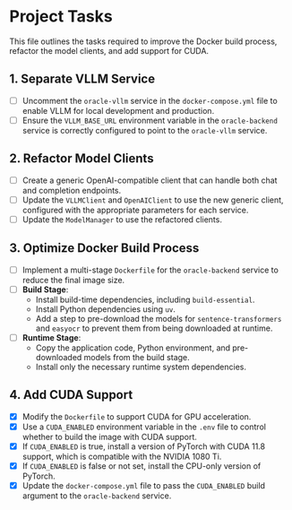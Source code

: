 # Project Tasks

This file outlines the tasks required to improve the Docker build process, refactor the model clients, and add support for CUDA.

## 1. Separate VLLM Service

- [ ] Uncomment the `oracle-vllm` service in the `docker-compose.yml` file to enable VLLM for local development and production.
- [ ] Ensure the `VLLM_BASE_URL` environment variable in the `oracle-backend` service is correctly configured to point to the `oracle-vllm` service.

## 2. Refactor Model Clients

- [ ] Create a generic OpenAI-compatible client that can handle both chat and completion endpoints.
- [ ] Update the `VLLMClient` and `OpenAIClient` to use the new generic client, configured with the appropriate parameters for each service.
- [ ] Update the `ModelManager` to use the refactored clients.

## 3. Optimize Docker Build Process

- [ ] Implement a multi-stage `Dockerfile` for the `oracle-backend` service to reduce the final image size.
- [ ] **Build Stage**:
    - Install build-time dependencies, including `build-essential`.
    - Install Python dependencies using `uv`.
    - Add a step to pre-download the models for `sentence-transformers` and `easyocr` to prevent them from being downloaded at runtime.
- [ ] **Runtime Stage**:
    - Copy the application code, Python environment, and pre-downloaded models from the build stage.
    - Install only the necessary runtime system dependencies.

## 4. Add CUDA Support

- [x] Modify the `Dockerfile` to support CUDA for GPU acceleration.
- [x] Use a `CUDA_ENABLED` environment variable in the `.env` file to control whether to build the image with CUDA support.
- [x] If `CUDA_ENABLED` is true, install a version of PyTorch with CUDA 11.8 support, which is compatible with the NVIDIA 1080 Ti.
- [x] If `CUDA_ENABLED` is false or not set, install the CPU-only version of PyTorch.
- [x] Update the `docker-compose.yml` file to pass the `CUDA_ENABLED` build argument to the `oracle-backend` service.
